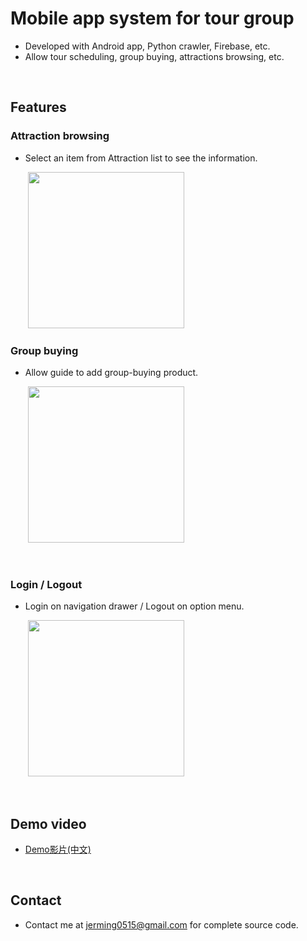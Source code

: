 <!-- --- -->
<!-- # title: 'Mobile app system for tour grou.function-oriented' -->
<!-- --- -->

# **Mobile app system for tour group**

* Developed with Android app, Python crawler, Firebase, etc.
* Allow tour scheduling, group buying, attractions browsing, etc.


<br>


## **Features** 



### **Attraction browsing**

- Select an item from Attraction list to see the information.

&nbsp;&nbsp;&nbsp;&nbsp;&nbsp;&nbsp;&nbsp;<img src="https://i.imgur.com/VaDyliA.gif" width="250">


<!-- &nbsp;&nbsp;&nbsp;&nbsp;&nbsp;&nbsp;&nbsp;<img src="https://i.imgur.com/UfAI2Kv.png" width="200"> &nbsp;&nbsp;&nbsp;&nbsp;&nbsp;&nbsp;&nbsp;&nbsp;&nbsp;&nbsp;&nbsp;&nbsp;&nbsp;&nbsp;&nbsp;   <img src="https://i.imgur.com/WsubIV2.png" width="200"> -->


### **Group buying**
- Allow guide to add group-buying product.

&nbsp;&nbsp;&nbsp;&nbsp;&nbsp;&nbsp;&nbsp;<img src="https://i.imgur.com/wqBgP64.gif" width="250"> 


<br>


### **Login / Logout**
- Login on navigation drawer / Logout on option menu.

&nbsp;&nbsp;&nbsp;&nbsp;&nbsp;&nbsp;&nbsp;<img src="https://i.imgur.com/7faZujR.gif" width="250"> 


<!-- &nbsp;&nbsp;&nbsp;&nbsp;&nbsp;&nbsp;&nbsp;<img src="https://i.imgur.com/cb7uQfn.png" width="200"> &nbsp;&nbsp;&nbsp;&nbsp;&nbsp;&nbsp;&nbsp;&nbsp;&nbsp;&nbsp;&nbsp;&nbsp;&nbsp;&nbsp;&nbsp;   <img src="https://i.imgur.com/ekdNxDe.png" width="200"> -->

<!-- ### **Tour scheduling** -->



<br>


## **Demo video** 

* [Demo影片(中文)](https://youtu.be/jYBcAfAy54c)



<br>

<!-- ## **Reference**

### **Navigation Drawer**
- https://www.tpisoftware.com/tpu/articleDetails/655
- https://spicyboyd.blogspot.com/2018/04/appandroidnavigation-drawer.html
- http://blog.tonycube.com/2014/02/android-navigation-drawer-1.html -->

## **Contact** 

* Contact me at jerming0515@gmail.com for complete source code.



<!-- <style>
.blue {
  color: blue;
}
.red {
  color: red;
}
</style> -->